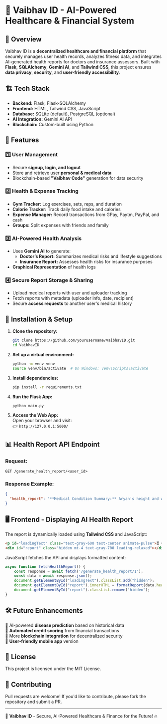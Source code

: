 # 🚀 Vaibhav ID - AI-Powered Healthcare & Financial System

## 📌 Overview
Vaibhav ID is a **decentralized healthcare and financial platform** that securely manages user health records, analyzes fitness data, and integrates AI-generated health reports for doctors and insurance assessors. Built with **Flask**, **SQLAlchemy**, **Gemini AI**, and **Tailwind CSS**, this project ensures **data privacy**, **security**, and **user-friendly accessibility**.

## 🏗️ Tech Stack
- **Backend:** Flask, Flask-SQLAlchemy
- **Frontend:** HTML, Tailwind CSS, JavaScript
- **Database:** SQLite (default), PostgreSQL (optional)
- **AI Integration:** Gemini AI API
- **Blockchain:** Custom-built using Python

## 🔹 Features
### 1️⃣ **User Management**
- Secure **signup, login, and logout**
- Store and retrieve user **personal & medical data**
- Blockchain-based **"Vaibhav Code"** generation for data security

### 2️⃣ **Health & Expense Tracking**
- **Gym Tracker:** Log exercises, sets, reps, and duration
- **Calorie Tracker:** Track daily food intake and calories
- **Expense Manager:** Record transactions from GPay, Paytm, PayPal, and cash
- **Groups:** Split expenses with friends and family

### 3️⃣ **AI-Powered Health Analysis**
- Uses **Gemini AI** to generate:
  - **Doctor’s Report:** Summarizes medical risks and lifestyle suggestions
  - **Insurance Report:** Assesses health risks for insurance purposes
- **Graphical Representation** of health logs

### 4️⃣ **Secure Report Storage & Sharing**
- Upload medical reports with user and uploader tracking
- Fetch reports with metadata (uploader info, date, recipient)
- Secure **access requests** to another user's medical history

## 🔧 Installation & Setup
1. **Clone the repository:**
   ```sh
   git clone https://github.com/yourusername/VaibhavID.git
   cd VaibhavID
   ```

2. **Set up a virtual environment:**
   ```sh
   python -m venv venv
   source venv/bin/activate  # On Windows: venv\Scripts\activate
   ```

3. **Install dependencies:**
   ```sh
   pip install -r requirements.txt
   ```

4. **Run the Flask App:**
   ```sh
   python main.py
   ```

5. **Access the Web App:**  
   Open your browser and visit:  
   👉 `http://127.0.0.1:5000/`

## 📊 Health Report API Endpoint
### **Request:**
```http
GET /generate_health_report/<user_id>
```

### **Response Example:**
```json
{
  "health_report": "**Medical Condition Summary:** Aryan's height and weight indicate that he is overweight for his age. His excessive calorie intake and unhealthy habits (alcohol and smoking) pose risks to his long-term health.\n\n**Potential Risks:** Obesity, cardiovascular disease, respiratory issues, developmental impairments, psychosocial problems.\n\n**Lifestyle Suggestions:** Reduce calorie intake, increase physical activity (focus on football), cease alcohol and smoking habits, improve nutrition by consuming healthy foods, consult healthcare professionals for guidance and support."
}
```

## 🖥️ Frontend - Displaying AI Health Report
The report is dynamically loaded using **Tailwind CSS** and JavaScript:
```html
<p id="loadingText" class="text-gray-600 text-center animate-pulse">⏳ Generating patient analysis...</p>
<div id="report" class="hidden mt-4 text-gray-700 leading-relaxed"></div>
```

JavaScript fetches the API and displays formatted content:
```js
async function fetchHealthReport() {
    const response = await fetch('/generate_health_report/1');
    const data = await response.json();
    document.getElementById("loadingText").classList.add("hidden");
    document.getElementById("report").innerHTML = formatReport(data.health_report);
    document.getElementById("report").classList.remove("hidden");
}
```

## 🛠️ Future Enhancements
🔹 AI-powered **disease prediction** based on historical data  
🔹 **Automated credit scoring** from financial transactions  
🔹 More **blockchain integration** for decentralized security  
🔹 **User-friendly mobile app** version  

## 📜 License
This project is licensed under the MIT License.

## 🤝 Contributing
Pull requests are welcome! If you'd like to contribute, please fork the repository and submit a PR.

---
🚀 **Vaibhav ID** - Secure, AI-Powered Healthcare & Finance for the Future! 🔥

